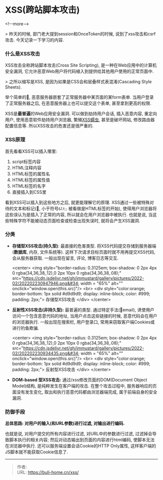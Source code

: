 # XSS(跨站脚本攻击)


&lt;!--more--&gt;



&gt; 昨天的时候, 部门老大提到session和OnceToken的时候, 说到了xss攻击和csrf攻击. 今天记录一下学习的内容. 



### 什么是XSS攻击

XSS攻击全称跨站脚本攻击(Cross Site Scripting), 是一种在Web应用中的计算机安全漏洞, 它允许恶意Web用户将代码植入到提供给其他用户使用的正常页面中. 

&gt; 之所以缩写是XSS, 是因为如果是CSS会和层叠样式表混淆(Cascading Style Sheets). 

举个简单的🌰, 恶意服务器嵌套了正常服务器中某页面的某form表单. 当用户登录了正常服务器之后, 在恶意服务器上也可以提交这个表单, 甚至拿到更高的权限. 

XSS是**最普遍**的Web应用安全漏洞. 可以做到劫持用户会话, 插入恶意内容, 重定向用户, 使用恶意软件劫持用户浏览器, 繁殖[XSS蠕虫](https://baike.baidu.com/item/XSS蠕虫/22777013), 甚至是破坏网站, 修改路由器配置信息等. 所以XSS攻击的危害还是很严重的. 



### XSS原理

首先看看XSS可以插入哪里: 

1. script标签内容
2. HTML注释内容
3. HTML标签的属性名
4. HTML标签的属性值
5. HTML标签的名字
6. 直接插入到CSS里

看到XSS可以插入到这些地方之后, 就更能理解它的原理. XSS通过一些被特殊对待的文本和标记(🌰, 小于符号`&lt;` 被看做是HTML标签的开始), 使得用户浏览器将这些误认为是插入了正常的内容, 所以就会在用户浏览器中被执行. 也就是说, 当这些特殊字符不能被动态页面检查或检查出现失误时, 就将会产生XSS漏洞. 



### 分类

* **存储型XSS攻击(持久型)**: 最直接的危害类型. 将XSS代码提交存储到服务器端(**数据库**, 内存, 文件系统等). 这样下次请求目标页面时就不用再提交XSS代码, 会从服务器获取. 一般出现在留言, 评论, 博客日志等交互. 

  &lt;center&gt;
      &lt;img style=&#34;border-radius: 0.3125em;
      box-shadow: 0 2px 4px 0 rgba(34,36,38,.12),0 2px 10px 0 rgba(34,36,38,.08);&#34; 
      src=&#34;https://cdn.jsdelivr.net/gh/immustard/gallery/pictures/2022-02/202202230947946.png&#34; width = &#34;65%&#34; alt=&#34;&#34; onclick=&#34;window.open(this.src)&#34;/&gt;
      &lt;br&gt;
      &lt;div style=&#34;color:orange; border-bottom: 1px solid #d9d9d9;
      display: inline-block;
      color: #999;
      padding: 2px;&#34;&gt;
        存储型XSS攻击
    	&lt;/div&gt;
  &lt;/center&gt;

* **反射性XSS攻击(非持久型):** 最普遍的类型. 通过特定手法(🌰email), 诱使用户访问一个包含恶意代码的地址, 当用户点击这些链接的时候, 恶意代码会在用户的浏览器执行. 一般出现在搜索栏, 用户登录口, 常用来窃取客户端Cookies或进行钓鱼欺骗. 

  &lt;center&gt;
      &lt;img style=&#34;border-radius: 0.3125em;
      box-shadow: 0 2px 4px 0 rgba(34,36,38,.12),0 2px 10px 0 rgba(34,36,38,.08);&#34; 
      src=&#34;https://cdn.jsdelivr.net/gh/immustard/gallery/pictures/2022-02/202202230934435.png&#34; width = &#34;65%&#34; alt=&#34;&#34; onclick=&#34;window.open(this.src)&#34;/&gt;
      &lt;br&gt;
      &lt;div style=&#34;color:orange; border-bottom: 1px solid #d9d9d9;
      display: inline-block;
      color: #999;
      padding: 2px;&#34;&gt;
        反射型XSS攻击
    	&lt;/div&gt;
  &lt;/center&gt;

* **DOM-based 型XSS攻击:** 通过/xss修改页面的DOM(Document Object Model)结构, 是纯粹发生在客户端的攻击. 在整个攻击过程中, 服务器响应的页面没有发生变化, 取出和执行恶意代码都由浏览器端完成, 属于前端自身的安全漏洞. 



### 防御手段

**总体思路: 对用户的输入(和URL参数)进行过滤, 对输出进行编码.**

也就是说, 对用户提交的所有内容进行过滤, 对URL中的参数进行过滤, 过滤掉会导致脚本执行的相关内容; 然后对动态输出到页面的内容进行html编码, 使脚本无法在浏览器中执行. 还可以服务端设置会话Cookie的HTTP Only属性, 这样客户端的JS脚本就不能获取Cookie信息了. 


---

> 作者:   
> URL: https://buli-home.cn/xss/  

